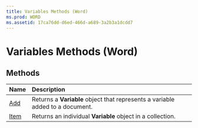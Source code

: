 ```yaml
---
title: Variables Methods (Word)
ms.prod: WORD
ms.assetid: 17ca76dd-d6ed-466d-a689-3a2b3a1dcdd7
---
```



# Variables Methods (Word)

## Methods



|**Name**|**Description**|
|:-----|:-----|
|[Add](variables-add-method-word.md)|Returns a  **Variable** object that represents a variable added to a document.|
|[Item](variables-item-method-word.md)|Returns an individual  **Variable** object in a collection.|

